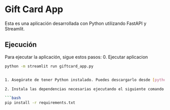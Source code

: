 # Gift Card App

Esta es una aplicación desarrollada con Python utilizando FastAPI y Streamlit.

## Ejecución

Para ejecutar la aplicación, sigue estos pasos:
0. Ejecutar aplicacion
   ```bash
   python -m streamlit run giftcard_app.py
   

1. Asegúrate de tener Python instalado. Puedes descargarlo desde [python.org](https://www.python.org/) si no lo tienes.
   
2. Instala las dependencias necesarias ejecutando el siguiente comando en tu terminal:

   ```bash
   pip install -r requirements.txt
